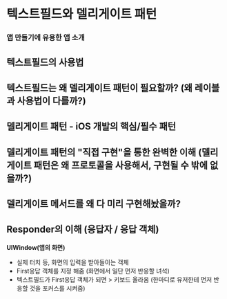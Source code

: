 # 텍스트필드와 델리게이트 패턴
### 앱 만들기에 유용한 앱 소개
## 텍스트필드의 사용법
## 텍스트필드는 왜 델리게이트 패턴이 필요할까? (왜 레이블과 사용법이 다를까?)
## 델리게이트 패턴 - iOS 개발의 핵심/필수 패턴
## 델리게이트 패턴의 "직접 구현"을 통한 완벽한 이해 (델리게이트 패턴은 왜 프로토콜을 사용해서, 구현될 수 밖에 없을까?)
## 델리게이트 메서드를 왜 다 미리 구현해놨을까?
## Responder의 이해 (응답자 / 응답 객체)
**UIWindow(앱의 화면)** 
- 실제 터치 등, 화면의 입력을 받아들이는 객체
- First응답 객체를 지정 해줌 (화면에서 일단 먼저 반응할 녀석)
- 텍스트필드가 First응답 객체가 되면 > 키보드 올라옴 (한마디로 유저한테 먼저 반응할 것을 포커스를 시켜줌)
